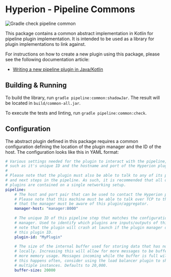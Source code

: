 # Hyperion - Pipeline Commons

![Gradle check pipeline common](https://github.com/SERG-Delft/hyperion/workflows/Gradle%20check%20pipeline%20common/badge.svg)

This package contains a common abstract implementation in Kotlin for pipeline plugin implementation. It is intended to be used as a library for plugin implementations to link against.

For instructions on how to create a new plugin using this package, please see the following documentation article:

- [Writing a new pipeline plugin in Java/Kotlin](/docs/writing-java-kotlin-plugin.md)

## Building & Running

To build the library, run `gradle pipeline:common:shadowJar`. The result will be located in `build/common-all.jar`.

To execute the tests and linting, run `gradle pipeline:common:check`.

## Configuration

The abstract plugin defined in this package requires a common configuration defining the location of the plugin manager and the ID of the host. The configuration looks like this in YAML format:

```yaml
# Various settings needed for the plugin to interact with the pipeline,
# such as it's unique ID and the hostname and port of the Hyperion plugin manager.
# 
# Please note that the plugin must also be able to talk to any of its previous
# and next steps in the pipeline. As such, it is recommended that all of the 
# plugins are contained on a single networking setup.
pipeline:
    # The host and port pair that can be used to contact the Hyperion plugin manager.
    # Please note that this machine must be able to talk over TCP to the manager and
    # that the manager must be aware of this plugin/aggregator.
    manager-host: "manager:8000"
  
    # The unique ID of this pipeline step that matches the configuration of the plugin
    # manager. Used to identify which plugins are inputs/outputs of this step. Please
    # note that the plugin will crash at launch if the plugin manager does not recognize
    # this plugin ID.
    plugin-id: "MyPlugin"
  
    # The size of the internal buffer used for storing data that has not yet been processed
    # locally. Increasing this will allow for more messages to be buffered, at the cost of
    # more memory usage. Messages incoming while the buffer is full will be thrown away. If
    # this happens often, consider using the load balancer plugin to shard this plugin across
    # multiple instances. Defaults to 20,000.
    buffer-size: 20000
```
